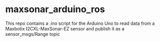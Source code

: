 # maxsonar_arduino_ros
This repo contains a .ino script for the Arduino Uno to read data from a Maxbotix I2CXL-MaxSonar-EZ sensor and publish it as a sensor_msgs/Range topic
